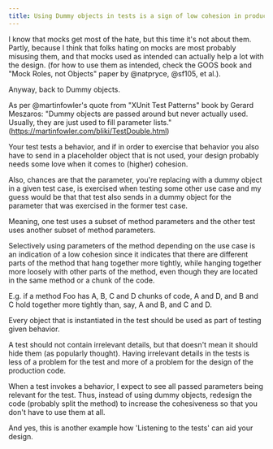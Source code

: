 ```yaml
---
title: Using Dummy objects in tests is a sign of low cohesion in production code
---
```


I know that mocks get most of the hate, but this time it's not about them. Partly, because I think that folks hating on mocks are most probably misusing them, and that mocks used as intended can actually help a lot with the design.
(for how to use them as intended, check the GOOS book and "Mock Roles, not Objects" paper by 
@natpryce, @sf105, et al.).

Anyway, back to Dummy objects.


As per @martinfowler's quote from "XUnit Test Patterns" book by Gerard Meszaros:
"Dummy objects are passed around but never actually used. Usually, they are just used to fill parameter lists."
(https://martinfowler.com/bliki/TestDouble.html)

Your test tests a behavior, and if in order to exercise that behavior you also have to send in a placeholder object that is not used, your design probably needs some love when it comes to (higher) cohesion.

Also, chances are that the parameter, you're replacing with a dummy object in a given test case, is exercised when testing some other use case and my guess would be that that test also sends in a dummy object for the parameter that was exercised in the former test case.


Meaning, one test uses a subset of method parameters and the other test uses another subset of method parameters.

Selectively using parameters of the method depending on the use case is an indication of a low cohesion since it indicates that there are different parts of the method that hang together more tightly, while hanging together more loosely with other parts of the method, even though they are located in the same method or a chunk of the code.

E.g. if a method Foo has A, B, C and D chunks of code, A and D, and B and C hold together more tightly than, say, A and B, and C and D.

Every object that is instantiated in the test should be used as part of testing given behavior.

A test should not contain irrelevant details, but that doesn't mean it should hide them (as popularly thought).
Having irrelevant details in the tests is less of a problem for the test and more of a problem for the design of the production code.

When a test invokes a behavior, I expect to see all passed parameters being relevant for the test. Thus, instead of using dummy objects, redesign the code (probably split the method) to increase the cohesiveness so that you don't have to use them at all.

And yes, this is another example how 'Listening to the tests' can aid your design.

